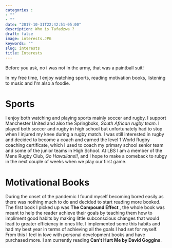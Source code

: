 ```yaml
---
categories :
- ""
- ""
date: "2017-10-31T22:42:51-05:00"
description: Who is Tafadzwa ?
draft: false
image: interests.JPG
keywords: ""
slug: interests
title: Interests
---
```


Before you ask, no i was not in the army, that was a paintball suit!

In my free time, I enjoy watching sports, reading motivation books, listening to music and I'm also a foodie.

# Sports
 I enjoy both watching and playing sports mainly soccer and rugby. I support Manchester United and also the Springboks, *South African rugby team*. I played both soccer and rugby in high school but unfortunately had to stop when I injured my knee during a rugby match. I was still interested in rugby and decided to become a coach and earned the level 1 World Rugby coaching certificate, which I used to coach my primary school senior team and some of the junior teams in High School. At LBS I am a member of the Mens Rugby Club, *Go Hawaiians!!*, and I hope to make a comeback to rubgy in the next couple of weeks when we play our first game.

# Motivational Books

During the onset of the pandemic I found myself becoming bored easily as there was nothing much to do and decided to start reading more booked. The first book I picked up was **The Compound Effect** , the whole book was meant to help the reader achieve their goals by teaching them how to impliment good habits by making little subconscious changes that would lead to greater efficiency in ones life. I implemented some this habits and had my best year in terms of achieving all the goals I had set for myself. From this I feel in love with personal development books and have purchased more. I am currently reading **Can't Hurt Me by David Goggins**.


 